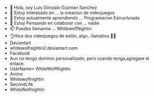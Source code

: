 - 👋 Hola, soy Luis Gonzalo Guzman Sanchez
- 👀 Estoy interesado en ... la creacion de videojuegos
- 🌱 Estoy actualmente aprendiendo ... Programacion Estructurada
- 💞️ Estoy Pensando en colaborar con ... nadie
- 📫 Puedes llamarme ... WhitewolfNightin
- 👌Hice dos videojuegos de estilo, algo...llamativo.👀🔥
- Deviantart
- whitewolfnightin2.deviantart.com
- Facebook
- Aun no tengo dominio personalizado, pero cuando tenga,agregare el enlace.
- UserName> WhiteWolfNightin
- Amino
- Whitewolfnightin
- SecondLife
- WhiteWolfnightin
<!---
GUSL-Luis-Gonzalo/GUSL-Luis-Gonzalo is a ✨ special ✨ repository because its `README.md` (this file) appears on your GitHub profile.
You can click the Preview link to take a look at your changes.
--->
